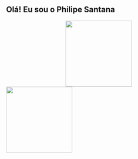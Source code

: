## Olá! Eu sou o Philipe Santana

<div align="center">
  <a href="https://github.com/philsantana">
  <img height="180em" src="https://github-readme-stats.vercel.app/api?username=philsantana&count_private=true&show_icons=true&theme=dracula&locale=pt-br">
  <!---<img height="180em" src="https://github-readme-stats.vercel.app/api/top-langs/?username=philsant&layout=compact&theme=dracula">!--->
 </div>
 <div>
  <!--<img height="180em" src="linguagens.svg">-->
  <img height="180em" src exemplo.svg>
 </div>
